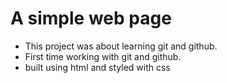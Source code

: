 # A simple web page
- This project was about learning git and github.
- First time working with git and github.
- built using html and styled with css